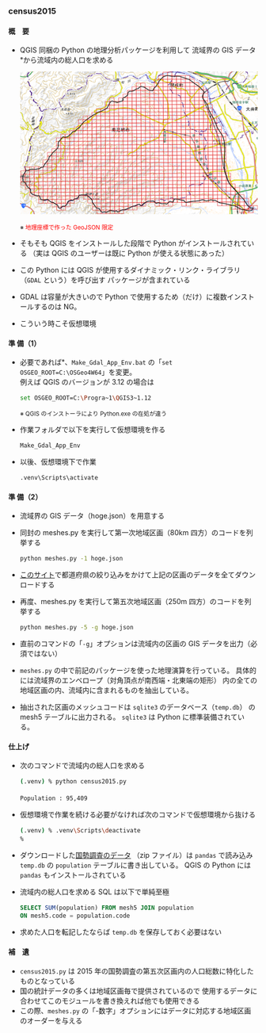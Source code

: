 ### census2015

#### 概　要
- QGIS 同梱の Python の地理分析パッケージを利用して
流域界の GIS データ<small><sup>※</sup></small>から流域内の総人口を求める

  ![](../img/mesh.png)

  <small>※ <span style="color:red;">地理座標で作った GeoJSON 限定<span></small>

- そもそも QGIS をインストールした段階で Python がインストールされている
（実は QGIS のユーザーは既に Python が使える状態にあった）
- この Python には QGIS が使用するダイナミック・リンク・ライブラリ（```GDAL``` という）を呼び出す
パッケージが含まれている
- GDAL は容量が大きいので Python で使用するため（だけ）に複数インストールするのは NG。
- こういう時こそ仮想環境

#### 準 備（1）
- 必要であれば<small><sup>※</sup></small>、```Make_Gdal_App_Env.bat``` の「```set OSGEO_ROOT=C:\OSGeo4W64```」を変更。
<br>例えば QGIS のバージョンが 3.12 の場合は

  ```sh
  set OSGEO_ROOT=C:\Progra~1\QGIS3~1.12
  ```
  <small>※ QGIS のインストーラにより Python.exe の在処が違う</small>

- 作業フォルダで以下を実行して仮想環境を作る
  ```sh
  Make_Gdal_App_Env
  ```
- 以後、仮想環境下で作業
  ```sh
  .venv\Scripts\activate
  ```

#### 準 備（2）
- 流域界の GIS データ（hoge.json）を用意する
- 同封の meshes.py を実行して第一次地域区画（80km 四方）のコードを列挙する

  ```sh
  python meshes.py -1 hoge.json
  ```
- [このサイト](https://www.e-stat.go.jp/gis/statmap-search?page=1&type=1&toukeiCode=00200521&toukeiYear=2015&aggregateUnit=Q&serveyId=Q002005112015&statsId=T000876)で都道府県の絞り込みをかけて上記の区画のデータを全てダウンロードする
- 再度、meshes.py を実行して第五次地域区画（250m 四方）のコードを列挙する
  ```sh
  python meshes.py -5 -g hoge.json
  ```

- 直前のコマンドの「```-g```」オプションは流域内の区画の GIS データを出力（必須ではない）
- ```meshes.py``` の中で前記のパッケージを使った地理演算を行っている。
具体的には流域界のエンベロープ（対角頂点が南西端・北東端の矩形）
内の全ての地域区画の内、流域内に含まれるものを抽出している。
- 抽出された区画のメッシュコードは ```sqlite3``` のデータベース（```temp.db```）
の mesh5 テーブルに出力される。
```sqlite3``` は Python に標準装備されている。

#### 仕上げ

- 次のコマンドで流域内の総人口を求める

  ```sh
  (.venv) % python census2015.py

  Population : 95,409
  ```
- 仮想環境で作業を続ける必要がなければ次のコマンドで仮想環境から抜ける

  ```sh
  (.venv) % .venv\Scripts\deactivate
  %
  ```

- ダウンロードした[国勢調査のデータ](https://www.e-stat.go.jp/help/data-definition-information/shuroku/T000876.pdf)
（zip ファイル）は ```pandas``` で読み込み
```temp.db``` の ```population``` テーブルに書き出している。
QGIS の Python には ```pandas``` もインストールされている
- 流域内の総人口を求める SQL は以下で単純至極
  ```SQL
  SELECT SUM(population) FROM mesh5 JOIN population
  ON mesh5.code = population.code
  ```
- 求めた人口を転記したならば ```temp.db``` を保存しておく必要はない

#### 補　遺
- ```census2015.py``` は 2015 年の国勢調査の第五次区画内の人口総数に特化したものとなっている
- 国の統計データの多くは地域区画毎で提供されているので
使用するデータに合わせてこのモジュールを書き換えれば他でも使用できる
- この際、```meshes.py``` の「-数字」オプションにはデータに対応する地域区画のオーダーを与える